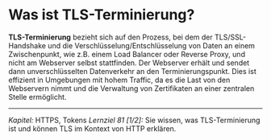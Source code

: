 # Was ist TLS-Terminierung?

**TLS-Terminierung** bezieht sich auf den Prozess, bei dem der TLS/SSL-Handshake und die Verschlüsselung/Entschlüsselung von Daten an einem Zwischenpunkt, wie z.B. einem Load Balancer oder Reverse Proxy, und nicht am Webserver selbst stattfinden. Der Webserver erhält und sendet dann unverschlüsselten Datenverkehr an den Terminierungspunkt. Dies ist effizient in Umgebungen mit hohem Traffic, da es die Last von den Webservern nimmt und die Verwaltung von Zertifikaten an einer zentralen Stelle ermöglicht.

---

_Kapitel:_ HTTPS, Tokens
_Lernziel 81 \[1/2\]:_ Sie wissen, was TLS-Terminierung ist und können TLS im Kontext von HTTP erklären.
